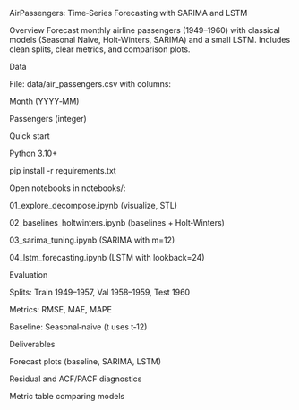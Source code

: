 AirPassengers: Time‑Series Forecasting with SARIMA and LSTM

Overview
Forecast monthly airline passengers (1949–1960) with classical models (Seasonal Naive, Holt‑Winters, SARIMA) and a small LSTM. Includes clean splits, clear metrics, and comparison plots.

Data

File: data/air_passengers.csv with columns:

Month (YYYY‑MM)

Passengers (integer)

Quick start

Python 3.10+

pip install -r requirements.txt

Open notebooks in notebooks/:

01_explore_decompose.ipynb (visualize, STL)

02_baselines_holtwinters.ipynb (baselines + Holt‑Winters)

03_sarima_tuning.ipynb (SARIMA with m=12)

04_lstm_forecasting.ipynb (LSTM with lookback=24)

Evaluation

Splits: Train 1949–1957, Val 1958–1959, Test 1960

Metrics: RMSE, MAE, MAPE

Baseline: Seasonal‑naive (t uses t‑12)

Deliverables

Forecast plots (baseline, SARIMA, LSTM)

Residual and ACF/PACF diagnostics

Metric table comparing models

